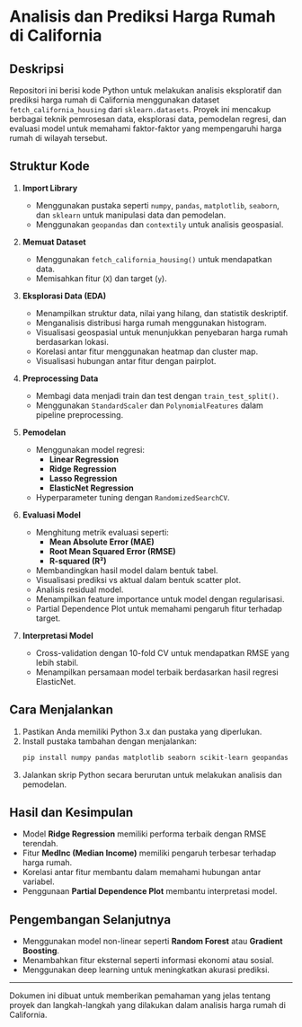 # Analisis dan Prediksi Harga Rumah di California

## Deskripsi
Repositori ini berisi kode Python untuk melakukan analisis eksploratif dan prediksi harga rumah di California menggunakan dataset `fetch_california_housing` dari `sklearn.datasets`. Proyek ini mencakup berbagai teknik pemrosesan data, eksplorasi data, pemodelan regresi, dan evaluasi model untuk memahami faktor-faktor yang mempengaruhi harga rumah di wilayah tersebut.

## Struktur Kode
1. **Import Library**
   - Menggunakan pustaka seperti `numpy`, `pandas`, `matplotlib`, `seaborn`, dan `sklearn` untuk manipulasi data dan pemodelan.
   - Menggunakan `geopandas` dan `contextily` untuk analisis geospasial.

2. **Memuat Dataset**
   - Menggunakan `fetch_california_housing()` untuk mendapatkan data.
   - Memisahkan fitur (`X`) dan target (`y`).

3. **Eksplorasi Data (EDA)**
   - Menampilkan struktur data, nilai yang hilang, dan statistik deskriptif.
   - Menganalisis distribusi harga rumah menggunakan histogram.
   - Visualisasi geospasial untuk menunjukkan penyebaran harga rumah berdasarkan lokasi.
   - Korelasi antar fitur menggunakan heatmap dan cluster map.
   - Visualisasi hubungan antar fitur dengan pairplot.

4. **Preprocessing Data**
   - Membagi data menjadi train dan test dengan `train_test_split()`.
   - Menggunakan `StandardScaler` dan `PolynomialFeatures` dalam pipeline preprocessing.

5. **Pemodelan**
   - Menggunakan model regresi:
     - **Linear Regression**
     - **Ridge Regression**
     - **Lasso Regression**
     - **ElasticNet Regression**
   - Hyperparameter tuning dengan `RandomizedSearchCV`.

6. **Evaluasi Model**
   - Menghitung metrik evaluasi seperti:
     - **Mean Absolute Error (MAE)**
     - **Root Mean Squared Error (RMSE)**
     - **R-squared (R²)**
   - Membandingkan hasil model dalam bentuk tabel.
   - Visualisasi prediksi vs aktual dalam bentuk scatter plot.
   - Analisis residual model.
   - Menampilkan feature importance untuk model dengan regularisasi.
   - Partial Dependence Plot untuk memahami pengaruh fitur terhadap target.

7. **Interpretasi Model**
   - Cross-validation dengan 10-fold CV untuk mendapatkan RMSE yang lebih stabil.
   - Menampilkan persamaan model terbaik berdasarkan hasil regresi ElasticNet.

## Cara Menjalankan
1. Pastikan Anda memiliki Python 3.x dan pustaka yang diperlukan.
2. Install pustaka tambahan dengan menjalankan:
   ```sh
   pip install numpy pandas matplotlib seaborn scikit-learn geopandas contextily
   ```
3. Jalankan skrip Python secara berurutan untuk melakukan analisis dan pemodelan.

## Hasil dan Kesimpulan
- Model **Ridge Regression** memiliki performa terbaik dengan RMSE terendah.
- Fitur **MedInc (Median Income)** memiliki pengaruh terbesar terhadap harga rumah.
- Korelasi antar fitur membantu dalam memahami hubungan antar variabel.
- Penggunaan **Partial Dependence Plot** membantu interpretasi model.

## Pengembangan Selanjutnya
- Menggunakan model non-linear seperti **Random Forest** atau **Gradient Boosting**.
- Menambahkan fitur eksternal seperti informasi ekonomi atau sosial.
- Menggunakan deep learning untuk meningkatkan akurasi prediksi.

---
Dokumen ini dibuat untuk memberikan pemahaman yang jelas tentang proyek dan langkah-langkah yang dilakukan dalam analisis harga rumah di California.


